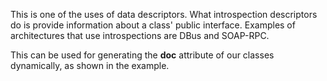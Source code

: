 This is one of the uses of data descriptors. What introspection descriptors do
is provide information about a class' public interface. Examples of
architectures that use introspections are DBus and SOAP-RPC.

This can be used for generating the __doc__ attribute of our classes
dynamically, as shown in the example.
